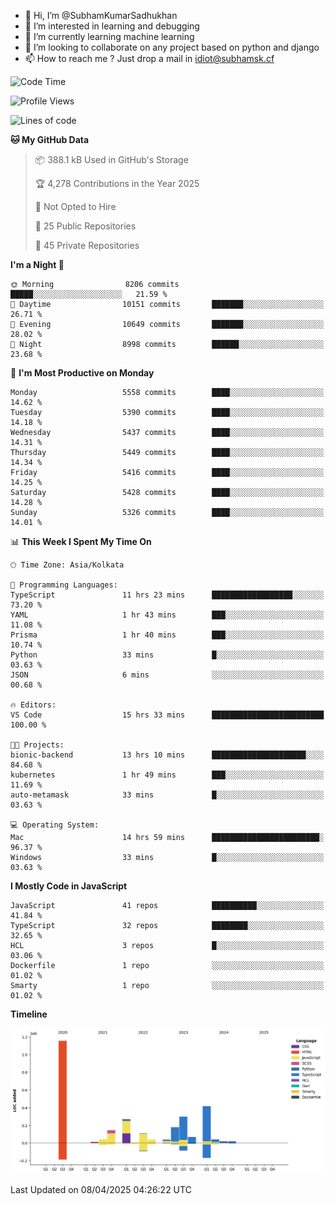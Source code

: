 - 👋 Hi, I’m @SubhamKumarSadhukhan
- 👀 I’m interested in learning and debugging
- 🌱 I’m currently learning machine learning
- 💞️ I’m looking to collaborate on any project based on python and django
- 📫 How to reach me ?
      Just drop a mail in idiot@subhamsk.cf

<!---
SubhamKumarSadhukhan/SubhamKumarSadhukhan is a ✨ special ✨ repository because its `README.md` (this file) appears on your GitHub profile.
You can click the Preview link to take a look at your changes.
--->


<!--START_SECTION:waka-->
![Code Time](http://img.shields.io/badge/Code%20Time-2%2C829%20hrs%2020%20mins-blue)

![Profile Views](http://img.shields.io/badge/Profile%20Views-0-blue)

![Lines of code](https://img.shields.io/badge/From%20Hello%20World%20I%27ve%20Written-2.8%20million%20lines%20of%20code-blue)

**🐱 My GitHub Data** 

> 📦 388.1 kB Used in GitHub's Storage 
 > 
> 🏆 4,278 Contributions in the Year 2025
 > 
> 🚫 Not Opted to Hire
 > 
> 📜 25 Public Repositories 
 > 
> 🔑 45 Private Repositories 
 > 
**I'm a Night 🦉** 

```text
🌞 Morning                8206 commits        █████░░░░░░░░░░░░░░░░░░░░   21.59 % 
🌆 Daytime                10151 commits       ███████░░░░░░░░░░░░░░░░░░   26.71 % 
🌃 Evening                10649 commits       ███████░░░░░░░░░░░░░░░░░░   28.02 % 
🌙 Night                  8998 commits        ██████░░░░░░░░░░░░░░░░░░░   23.68 % 
```
📅 **I'm Most Productive on Monday** 

```text
Monday                   5558 commits        ████░░░░░░░░░░░░░░░░░░░░░   14.62 % 
Tuesday                  5390 commits        ████░░░░░░░░░░░░░░░░░░░░░   14.18 % 
Wednesday                5437 commits        ████░░░░░░░░░░░░░░░░░░░░░   14.31 % 
Thursday                 5449 commits        ████░░░░░░░░░░░░░░░░░░░░░   14.34 % 
Friday                   5416 commits        ████░░░░░░░░░░░░░░░░░░░░░   14.25 % 
Saturday                 5428 commits        ████░░░░░░░░░░░░░░░░░░░░░   14.28 % 
Sunday                   5326 commits        ████░░░░░░░░░░░░░░░░░░░░░   14.01 % 
```


📊 **This Week I Spent My Time On** 

```text
🕑︎ Time Zone: Asia/Kolkata

💬 Programming Languages: 
TypeScript               11 hrs 23 mins      ██████████████████░░░░░░░   73.20 % 
YAML                     1 hr 43 mins        ███░░░░░░░░░░░░░░░░░░░░░░   11.08 % 
Prisma                   1 hr 40 mins        ███░░░░░░░░░░░░░░░░░░░░░░   10.74 % 
Python                   33 mins             █░░░░░░░░░░░░░░░░░░░░░░░░   03.63 % 
JSON                     6 mins              ░░░░░░░░░░░░░░░░░░░░░░░░░   00.68 % 

🔥 Editors: 
VS Code                  15 hrs 33 mins      █████████████████████████   100.00 % 

🐱‍💻 Projects: 
bionic-backend           13 hrs 10 mins      █████████████████████░░░░   84.68 % 
kubernetes               1 hr 49 mins        ███░░░░░░░░░░░░░░░░░░░░░░   11.69 % 
auto-metamask            33 mins             █░░░░░░░░░░░░░░░░░░░░░░░░   03.63 % 

💻 Operating System: 
Mac                      14 hrs 59 mins      ████████████████████████░   96.37 % 
Windows                  33 mins             █░░░░░░░░░░░░░░░░░░░░░░░░   03.63 % 
```

**I Mostly Code in JavaScript** 

```text
JavaScript               41 repos            ██████████░░░░░░░░░░░░░░░   41.84 % 
TypeScript               32 repos            ████████░░░░░░░░░░░░░░░░░   32.65 % 
HCL                      3 repos             █░░░░░░░░░░░░░░░░░░░░░░░░   03.06 % 
Dockerfile               1 repo              ░░░░░░░░░░░░░░░░░░░░░░░░░   01.02 % 
Smarty                   1 repo              ░░░░░░░░░░░░░░░░░░░░░░░░░   01.02 % 
```



**Timeline**

![Lines of Code chart](https://raw.githubusercontent.com/SubhamKumarSadhukhan/SubhamKumarSadhukhan/main/assets/bar_graph.png)


 Last Updated on 08/04/2025 04:26:22 UTC
<!--END_SECTION:waka-->
